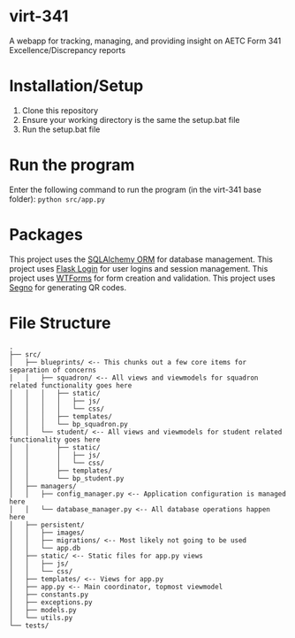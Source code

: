# virt-341
A webapp for tracking, managing, and providing insight on AETC Form 341 Excellence/Discrepancy reports


# Installation/Setup
1. Clone this repository
2. Ensure your working directory is the same the setup.bat file
3. Run the setup.bat file

# Run the program
Enter the following command to run the program (in the virt-341 base folder): ```python src/app.py```

# Packages
This project uses the [SQLAlchemy ORM](https://pypi.org/project/SQLAlchemy/) for database management.
This project uses [Flask Login](https://pypi.org/project/Flask-Login/) for user logins and session management.
This project uses [WTForms](https://pypi.org/project/WTForms/) for form creation and validation.
This project uses [Segno](https://pypi.org/project/segno/) for generating QR codes.


# File Structure
```
.
├── src/
│   ├── blueprints/ <-- This chunks out a few core items for separation of concerns
│   │   ├── squadron/ <-- All views and viewmodels for squadron related functionality goes here
│   │   │   ├── static/
│   │   │   │   ├── js/
│   │   │   │   └── css/
│   │   │   ├── templates/
│   │   │   └── bp_squadron.py
│   │   └── student/ <-- All views and viewmodels for student related functionality goes here
│   │       ├── static/
│   │       │   ├── js/
│   │       │   └── css/
│   │       ├── templates/
│   │       └── bp_student.py
│   ├── managers/
│   │   ├── config_manager.py <-- Application configuration is managed here
│   │   └── database_manager.py <-- All database operations happen here
│   ├── persistent/
│   │   ├── images/
│   │   ├── migrations/ <-- Most likely not going to be used
│   │   └── app.db
│   ├── static/ <-- Static files for app.py views
│   │   ├── js/
│   │   └── css/
│   ├── templates/ <-- Views for app.py
│   ├── app.py <-- Main coordinator, topmost viewmodel
│   ├── constants.py
│   ├── exceptions.py
│   ├── models.py
│   └── utils.py
└── tests/
```